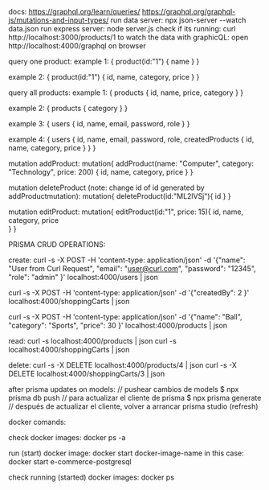 docs: https://graphql.org/learn/queries/
https://graphql.org/graphql-js/mutations-and-input-types/
run data server: npx json-server --watch data.json
run express server: node server.js
check if its running: curl http://localhost:3000/products/1
to watch the data with graphicQL: open http://localhost:4000/graphql on browser

query one product:
example 1:
{
  product(id:"1") {
    name
  }
}

example 2:
{
  product(id:"1") {
    id,
    name,
    category,
    price
  }
}

query all products:
example 1:
{
  products {
    id,
    name,
    price,
    category
  }
}

example 2:
{
  products {
		category
  }
}

example 3:
{
  users {
    id,
    name,
    email,
    password,
    role
  }
}

example 4:
{
  users {
    id,
    name,
    email,
    password,
    role,
    createdProducts {
      id,
      name,
      category,
      price
    }
  }
}

mutation addProduct:
mutation{
  addProduct(name: "Computer", category: "Technology", price: 200) {
    id,
    name,
    category,
    price
  }
}

mutation deleteProduct (note: change id of id generated by addProductmutation):
mutation{
  deleteProduct(id:"ML2lVSj"){
    id
  }
}

mutation editProduct:
mutation{
	editProduct(id:"1", price: 15){
  	id,
  	name,
  	category,
  	price  
	}
}

PRISMA CRUD OPERATIONS:

create:
curl -s -X POST -H 'content-type: application/json' -d '{"name": "User from Curl Request", "email": "user@curl.com", "password": "12345", "role": "admin" }' localhost:4000/users | json

curl -s -X POST -H 'content-type: application/json' -d '{"createdBy": 2 }' localhost:4000/shoppingCarts | json
 
curl -s -X POST -H 'content-type: application/json' -d '{"name": "Ball", "category": "Sports", "price": 30 }' localhost:4000/products | json

read:
curl -s localhost:4000/products | json
curl -s localhost:4000/shoppingCarts | json

delete:
curl -s -X DELETE localhost:4000/products/4 | json
curl -s -X DELETE localhost:4000/shoppingCarts/3 | json

after prisma updates on models:
// pushear cambios de models
$ npx prisma db push
// para actualizar el cliente de prisma
$ npx prisma generate
// después de actualizar el cliente, volver a arrancar prisma studio (refresh)



docker comands:

check docker images:
docker ps -a

run (start) docker image:
docker start docker-image-name
in this case: docker start e-commerce-postgresql

check running (started) docker images:
docker ps

